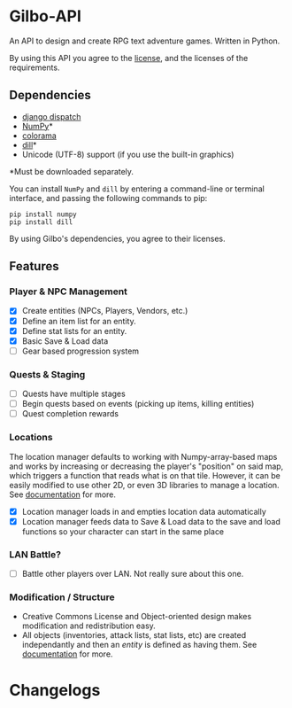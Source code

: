 # Gilbo-API
An API to design and create RPG text adventure games. Written in Python.

By using this API you agree to the [license](https://github.com/ajzett/Gilbo-API/blob/master/LICENSE.md), and the licenses of the requirements.

## Dependencies
- [django dispatch](https://github.com/django/django/blob/master/django/dispatch/license.txt)
- [NumPy](https://github.com/scipy/scipy/blob/master/LICENSE.txt)*
- [colorama](https://github.com/tartley/colorama/blob/master/LICENSE.txt)
- [dill](https://github.com/uqfoundation/dill/blob/master/LICENSE)*
- Unicode (UTF-8) support (if you use the built-in graphics)

*Must be downloaded separately.

You can install `NumPy` and `dill` by entering a command-line or terminal interface, and passing the following commands to pip:
```
pip install numpy
pip install dill
```

By using Gilbo's dependencies, you agree to their licenses.

## Features 
### Player & NPC Management
- [x] Create entities (NPCs, Players, Vendors, etc.)
- [x] Define an item list for an entity.
- [x] Define stat lists for an entity.
- [x] Basic Save & Load data
- [ ] Gear based progression system

### Quests & Staging
- [ ] Quests have multiple stages
- [ ] Begin quests based on events (picking up items, killing entities)
- [ ] Quest completion rewards

### Locations
The location manager defaults to working with Numpy-array-based maps and works by increasing or decreasing the player's "position" on said map, which triggers a function that reads what is on that tile. However, it can be easily modified to use other 2D, or even 3D libraries to manage a location. See [documentation](https://github.com/ajzett/Gilbo-API/blob/master/DOCUMENTATION.md) for more. 

- [x] Location manager loads in and empties location data automatically
- [x] Location manager feeds data to Save & Load data to the save and load functions so your character can start in the same place

### LAN Battle?
- [ ] Battle other players over LAN. Not really sure about this one.

### Modification / Structure
- Creative Commons License and Object-oriented design makes modification and redistribution easy.
- All objects (inventories, attack lists, stat lists, etc) are created independantly and then an *entity* is defined as having them. See [documentation](https://github.com/ajzett/Gilbo-API/blob/master/DOCUMENTATION.md) for more.

# Changelogs
